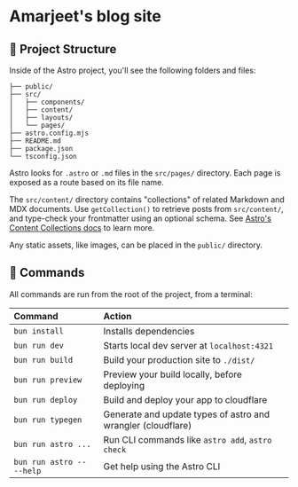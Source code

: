 # Amarjeet's blog site

## 🚀 Project Structure

Inside of the Astro project, you'll see the following folders and files:

```text
├── public/
├── src/
│   ├── components/
│   ├── content/
│   ├── layouts/
│   └── pages/
├── astro.config.mjs
├── README.md
├── package.json
└── tsconfig.json
```

Astro looks for `.astro` or `.md` files in the `src/pages/` directory. Each page is exposed as a route based on its file name.

The `src/content/` directory contains "collections" of related Markdown and MDX documents. Use `getCollection()` to retrieve posts from `src/content/`, and type-check your frontmatter using an optional schema. See [Astro's Content Collections docs](https://docs.astro.build/en/guides/content-collections/) to learn more.

Any static assets, like images, can be placed in the `public/` directory.

## 🧞 Commands

All commands are run from the root of the project, from a terminal:

| Command                   | Action                                                       |
| :------------------------ | :----------------------------------------------------------- |
| `bun install`             | Installs dependencies                                        |
| `bun run dev`             | Starts local dev server at `localhost:4321`                  |
| `bun run build`           | Build your production site to `./dist/`                      |
| `bun run preview`         | Preview your build locally, before deploying                 |
| `bun run deploy`          | Build and deploy your app to cloudflare                      |
| `bun run typegen`         | Generate and update types of astro and wrangler (cloudflare) |
| `bun run astro ...`       | Run CLI commands like `astro add`, `astro check`             |
| `bun run astro -- --help` | Get help using the Astro CLI                                 |
